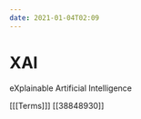 ```yaml
---
date: 2021-01-04T02:09
---
```


# XAI

eXplainable Artificial Intelligence

[[[Terms]]]
[[38848930]]